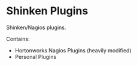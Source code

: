 # Shinken Plugins

Shinken/Nagios plugins.

Contains:
*   Hortonworks Nagios Plugins (heavily modified)
*   Personal Plugins

